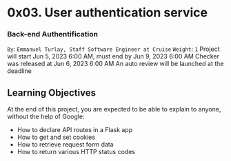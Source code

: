 # 0x03. User authentication service
### Back-end Authentification
 `By`: `Emmanuel Turlay, Staff Software Engineer at Cruise`
 `Weight`: `1`
 Project will start Jun 5, 2023 6:00 AM, must end by Jun 9, 2023 6:00 AM
 Checker was released at Jun 6, 2023 6:00 AM
 An auto review will be launched at the deadline

## Learning Objectives
At the end of this project, you are expected to be able to explain to anyone, without the help of Google:

* How to declare API routes in a Flask app
* How to get and set cookies
* How to retrieve request form data
* How to return various HTTP status codes
